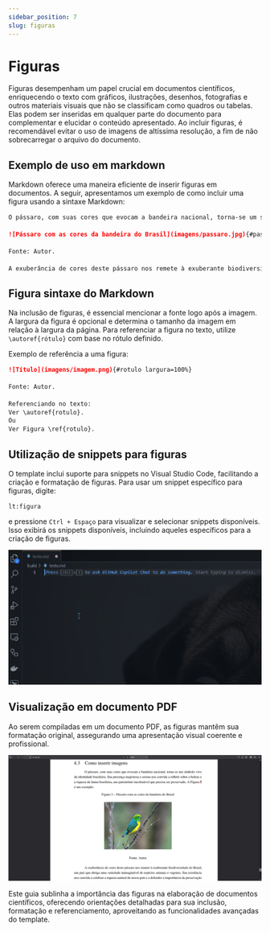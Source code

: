 ```yaml
---
sidebar_position: 7
slug: figuras
---
```


# Figuras

Figuras desempenham um papel crucial em documentos científicos, enriquecendo o texto com gráficos, ilustrações, desenhos, fotografias e outros materiais visuais que não se classificam como quadros ou tabelas. Elas podem ser inseridas em qualquer parte do documento para complementar e elucidar o conteúdo apresentado. Ao incluir figuras, é recomendável evitar o uso de imagens de altíssima resolução, a fim de não sobrecarregar o arquivo do documento.

## Exemplo de uso em markdown

Markdown oferece uma maneira eficiente de inserir figuras em documentos. A seguir, apresentamos um exemplo de como incluir uma figura usando a sintaxe Markdown:

```md
O pássaro, com suas cores que evocam a bandeira nacional, torna-se um símbolo vivo da identidade brasileira. Sua presença majestosa e serena nos convida a refletir sobre a beleza e a riqueza da fauna brasileira, um patrimônio inestimável que precisa ser preservado. A Figura \ref{passaro_exemplo} é um exemplo:

![Pássaro com as cores da bandeira do Brasil](imagens/passaro.jpg){#passaro_exemplo escala=0.4}

Fonte: Autor.

A exuberância de cores deste pássaro nos remete à exuberante biodiversidade do Brasil, um país que abriga uma variedade inimaginável de espécies animais e vegetais. Sua existência nos convida a celebrar a riqueza natural do nosso país e a defender a importância da preservação ambiental.
```

## Figura sintaxe do Markdown

Na inclusão de figuras, é essencial mencionar a fonte logo após a imagem. A largura da figura é opcional e determina o tamanho da imagem em relação à largura da página. Para referenciar a figura no texto, utilize `\autoref{rótulo}` com base no rótulo definido.

Exemplo de referência a uma figura:

```md
![Título](imagens/imagem.png){#rotulo largura=100%}

Fonte: Autor.

Referenciando no texto: 
Ver \autoref{rotulo}.
Ou 
Ver Figura \ref{rotulo}.
```

## Utilização de snippets para figuras

O template inclui suporte para snippets no Visual Studio Code, facilitando a criação e formatação de figuras. Para usar um snippet específico para figuras, digite:

```text
lt:figura
```

e pressione `Ctrl + Espaço` para visualizar e selecionar snippets disponíveis. Isso exibirá os snippets disponíveis, incluindo aqueles específicos para a criação de figuras.

![exemplo-figuras-vscode](../assets/img/exemplo-figura-vscode.gif)

## Visualização em documento PDF

Ao serem compiladas em um documento PDF, as figuras mantêm sua formatação original, assegurando uma apresentação visual coerente e profissional.

![exemplo-de-figura](../assets/img/exemplo-de-figura.png)

Este guia sublinha a importância das figuras na elaboração de documentos científicos, oferecendo orientações detalhadas para sua inclusão, formatação e referenciamento, aproveitando as funcionalidades avançadas do template.
